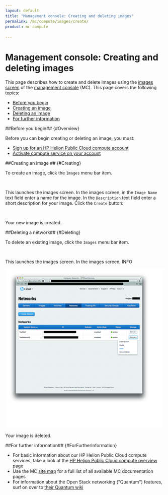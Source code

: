 ```yaml
---
layout: default
title: "Management console: Creating and deleting images"
permalink: /mc/compute/images/create/
product: mc-compute

---
```

# Management console: Creating and deleting images

This page describes how to create and delete images using the [images screen](/mc/compute/images/) of the [management console](/mc/) (MC).  This page covers the following topics:

* [Before you begin](#Overview)
* [Creating an image](#Creating)
* [Deleting an image](#Deleting)
* [For further information](#ForFurtherInformation)


##Before you begin## {#Overview}

Before you can begin creating or deleting an image, you must:

* [Sign up for an HP Helion Public Cloud compute account](https://horizon.hpcloud.com/register)
* [Activate compute service on your account](https://horizon.hpcloud.com/landing/)

##Creating an image ## {#Creating}

To create an image, click the `Images` menu bar item.

<img src="media/illustration" width="580" alt="" />

This launches the images screen.  In the images screen, in the `Image Name` text field enter a name for the image.  In the `Description` text field enter a short description for your image.  Click the `Create` button: 

<img src="media/illustration" width="580" alt="" />

Your new image is created.


##Deleting a network## {#Deleting}

To delete an existing image, click the `Images` menu bar item.

<img src="media/illustration" width="580" alt="" />

This launches the images screen.  In the images screen, INFO

<img src="media/delete-network.jpg" width="580" alt="" />

Your image is deleted.

<!-- Other methods delete an image? -->

##For further information## {#ForFurtherInformation}

* For basic information about our HP Helion Public Cloud compute services, take a look at the [HP Helion Public Cloud compute overview](/compute/) page
* Use the MC [site map](/mc/sitemap) for a full list of all available MC documentation pages
* For information about the Open Stack networking ("Quantum") features, surf on over to  [their Quantum wiki](https://wiki.openstack.org/wiki/Quantum)

